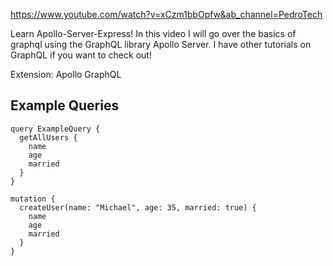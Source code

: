 https://www.youtube.com/watch?v=xCzm1bbOpfw&ab_channel=PedroTech

Learn Apollo-Server-Express! In this video I will go over the basics of graphql using the GraphQL library Apollo Server. I have other tutorials on GraphQL if you want to check out!

Extension: Apollo GraphQL

## Example Queries

```
query ExampleQuery {
  getAllUsers {
    name
    age
    married
  }
}
```
```
mutation {
  createUser(name: "Michael", age: 35, married: true) {
    name
    age
    married
  }
}

```
